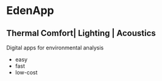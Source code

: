 # EdenApp
## Thermal Comfort| Lighting | Acoustics
Digital apps for environmental analysis
* easy
* fast
* low-cost
